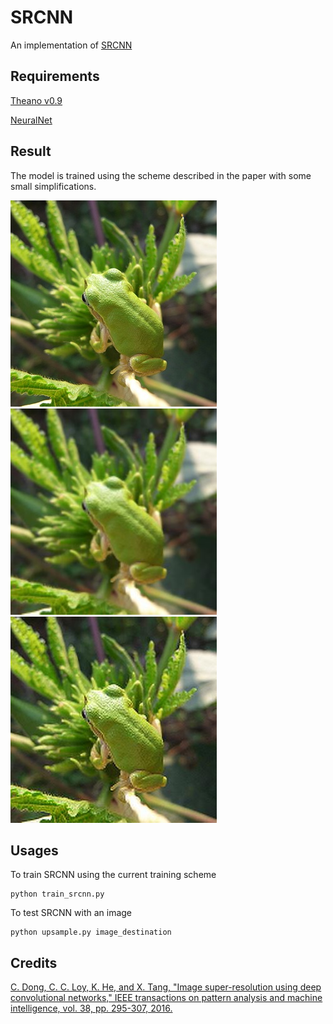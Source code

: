 # SRCNN
An implementation of [SRCNN](https://arxiv.org/abs/1501.00092)

## Requirements
[Theano v0.9](http://deeplearning.net/software/theano/)

[NeuralNet](https://github.com/justanhduc/neuralnet)

## Result
The model is trained using the scheme described in the paper with some small simplifications. 

![Origin](https://github.com/justanhduc/SRCNN/blob/master/figures/ILSVRC2012_test_00007795.JPEG)
![Bicubic](https://github.com/justanhduc/SRCNN/blob/master/figures/ILSVRC2012_test_00007795_bicubic.JPEG)
![SRCNN](https://github.com/justanhduc/SRCNN/blob/master/figures/ILSVRC2012_test_00007795_srcnn.JPEG)

## Usages
To train SRCNN using the current training scheme

```
python train_srcnn.py
```

To test SRCNN with an image
```
python upsample.py image_destination
```


## Credits
[C. Dong, C. C. Loy, K. He, and X. Tang, "Image super-resolution using deep convolutional networks," IEEE transactions on pattern analysis and machine intelligence, vol. 38, pp. 295-307, 2016.](https://arxiv.org/abs/1501.00092)
